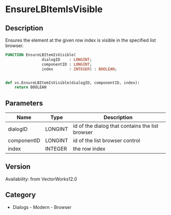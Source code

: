 # EnsureLBItemIsVisible

## Description
Ensures the element at the given row index is visible in the specified list browser.

```pascal
FUNCTION EnsureLBItemIsVisible(
				dialogID    : LONGINT;
				componentID : LONGINT;
				index       : INTEGER) : BOOLEAN;
```

```python

def vs.EnsureLBItemIsVisible(dialogID, componentID, index):
    return BOOLEAN
```

## Parameters
|Name|Type|Description|
|---|---|---|
|dialogID|LONGINT|id of the dialog that contains the list browser|
|componentID|LONGINT|id of the list browser control|
|index|INTEGER|the row index|

## Version
Availability: from VectorWorks12.0
## Category
* Dialogs - Modern - Browser

